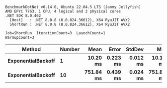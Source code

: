 ```

BenchmarkDotNet v0.14.0, Ubuntu 22.04.5 LTS (Jammy Jellyfish)
AMD EPYC 7763, 1 CPU, 4 logical and 2 physical cores
.NET SDK 8.0.402
  [Host]   : .NET 8.0.8 (8.0.824.36612), X64 RyuJIT AVX2
  ShortRun : .NET 8.0.8 (8.0.824.36612), X64 RyuJIT AVX2

Job=ShortRun  IterationCount=3  LaunchCount=1  
WarmupCount=3  

```
| Method             | Number | Mean      | Error    | StdDev   | Min       | Max       | Allocated |
|------------------- |------- |----------:|---------:|---------:|----------:|----------:|----------:|
| **ExponentialBackoff** | **1**      |  **10.20 ms** | **0.223 ms** | **0.012 ms** |  **10.19 ms** |  **10.21 ms** |     **520 B** |
| **ExponentialBackoff** | **10**     | **751.84 ms** | **0.439 ms** | **0.024 ms** | **751.82 ms** | **751.86 ms** |    **4120 B** |
